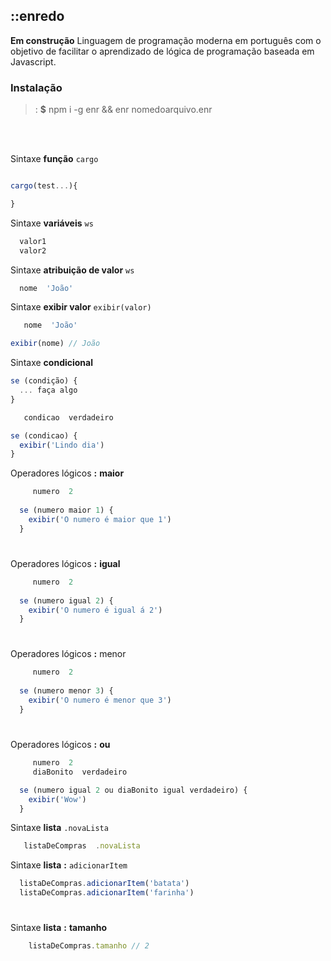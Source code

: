 ## ::enredo 

**Em construção**  Linguagem de programação moderna em português com o objetivo de facilitar o aprendizado de lógica de programação baseada em Javascript.



### Instalação

> : **$** npm i -g enr && enr nomedoarquivo.enr  

<br>
<br>

Sintaxe **função** `cargo`  
```javascript

cargo(test...){

}
```

Sintaxe **variáveis** `ws`  
```javascript
  valor1
  valor2
```

Sintaxe **atribuição de valor** `ws`  
```javascript
  nome  'João'
```

Sintaxe **exibir valor** `exibir(valor)`  
```javascript
   nome  'João'

exibir(nome) // João
```

Sintaxe **condicional**
```javascript
se (condição) {
  ... faça algo
}
```
```javascript
   condicao  verdadeiro

se (condicao) {
  exibir('Lindo dia')
}
```

Operadores lógicos **:** **maior**

```javascript
     numero  2
  
  se (numero maior 1) {
    exibir('O numero é maior que 1')
  }

```
#

Operadores lógicos **:** **igual**

```javascript
     numero  2
  
  se (numero igual 2) {
    exibir('O numero é igual á 2')
  }
```

#

Operadores lógicos **:** menor

```javascript
     numero  2
  
  se (numero menor 3) {
    exibir('O numero é menor que 3')
  }
  ```
#

Operadores lógicos **:** **ou**

```javascript
     numero  2
     diaBonito  verdadeiro

  se (numero igual 2 ou diaBonito igual verdadeiro) {
    exibir('Wow')
  }
  ```

Sintaxe **lista** `.novaLista`  
```javascript
   listaDeCompras  .novaLista
```

Sintaxe **lista** **:** `adicionarItem`

  ```javascript
    listaDeCompras.adicionarItem('batata')
    listaDeCompras.adicionarItem('farinha')
  ```

#

Sintaxe **lista** **:** **tamanho**

```javascript
    listaDeCompras.tamanho // 2
  ```
